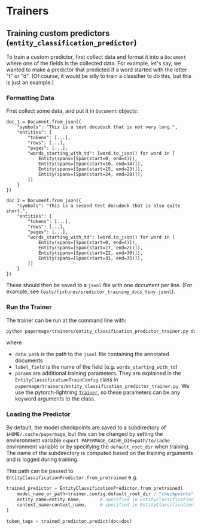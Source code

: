 # Trainers

## Training custom predictors (`entity_classification_predictor`)
To train a custom predictor, first collect data and format it into a `Document` where one of the fields is the collected data.
For example, let's say, we wanted to make a predictor that predicted if a word started with the letter "t" or "d". (Of course, it would be silly to train a classifier to do this, but this is just an example.)

### Formatting Data
First collect some data, and put it in `Document` objects:

```
doc_1 = Document.from_json({
    "symbols": "This is a test docudock that is not very long.",
    "entities": {
        "tokens": [...],
        "rows": [...],
        "pages": [...],
        "words_starting_with_td": [word.to_json() for word in [
            Entity(spans=[Span(start=0, end=4)]),
            Entity(spans=[Span(start=10, end=14)]),
            Entity(spans=[Span(start=15, end=23)]),
            Entity(spans=[Span(start=24, end=28)]),
        ]]
    }
})

doc_2 = Document.from_json({
    "symbols": "This is a second test docudock that is also quite short.",
    "entities": {
        "tokens": [...],
        "rows": [...],
        "pages": [...],
        "words_starting_with_td": [word.to_json() for word in [
            Entity(spans=[Span(start=0, end=4)]),
            Entity(spans=[Span(start=17, end=21)]),
            Entity(spans=[Span(start=22, end=30)]),
            Entity(spans=[Span(start=31, end=35)]),
        ]]
    }
})
```

These should then be saved to a `jsonl` file with one document per line. (For example, see `tests/fixtures/predictor_training_docs_tiny.jsonl`).

### Run the Trainer
The trainer can be run at the command line with:
```bash
python papermage/trainers/entity_classification_predictor_trainer.py data_path={path/to/data} label_field={field with the label} param1=value1 ...
```
where
* `data_path` is the path to the `jsonl` file containing the annotated documents
* `label_field` is the name of the field (e.g. `words_starting_with_td`)
* `param`s are additional training parameters. They are explained in the `EntityClassificationTrainConfig` class in `papermage/trainers/entity_classification_predictor_trainer.py`. We use the pytorch-lightning [`Trainer`](https://lightning.ai/docs/pytorch/latest/api/lightning.pytorch.trainer.trainer.Trainer.html#lightning.pytorch.trainer.trainer.Trainer), so these parameters can be any keyword arguments to the class.

### Loading the Predictor
By default, the model checkpoints are saved to a subdirectory of `$HOME/.cache/papermage`, but this can be changed by setting the envieronment variable `export PAPERMAGE_CACHE_DIR=path/to/cache` environment variable or by specifying the `default_root_dir` when training.
The name of the subdirectory is computed based on the training arguments and is logged during training.

This path can be passed to `EntityClassificationPredictor.from_pretrained` e.g.

```python
trained_predictor = EntityClassificationPredictor.from_pretrained(
    model_name_or_path=trainer.config.default_root_dir / "checkpoints",  # one way of getting the path (if you have the trainer)
    entity_name=entity_name,       # specified in EntityClassificationTrainConfig. Probably "tokens".
    context_name=context_name,     # specified in EntityClassificationTrainConfig. Probably "pages".
)

token_tags = trained_predictor.predict(doc=doc)
```